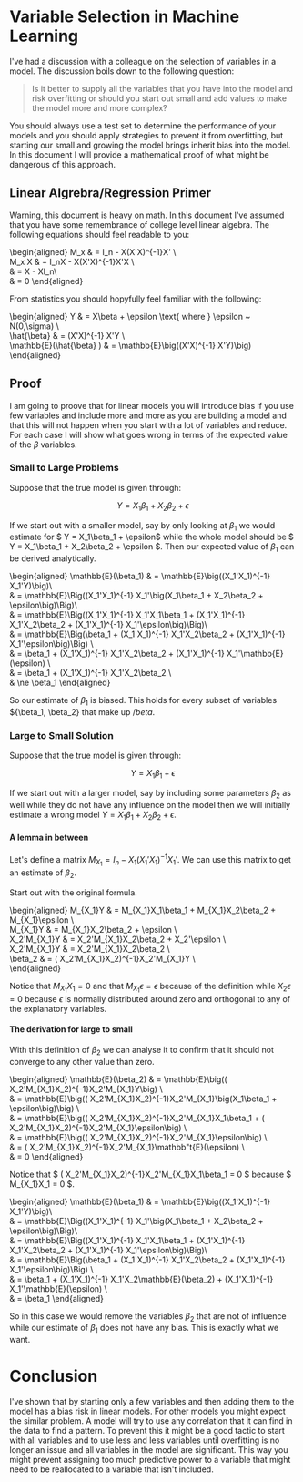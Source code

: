 # Variable Selection in Machine Learning

I've had a discussion with a colleague on the selection of variables in a model. The discussion boils down to the following question:

> Is it better to supply all the variables that you have into the model and risk overfitting or should you start out small and add values to make the model more and more complex?

 You should always use a test set to determine the performance of your models and you should apply strategies to prevent it from overfitting, but starting our small and growing the model brings inherit bias into the model. In this document I will provide a mathematical proof of what might be dangerous of this approach. 

## Linear Algrebra/Regression Primer 

Warning, this document is heavy on math. In this document I've assumed that you have some remembrance of college level linear algebra. The following equations should feel readable to you:

\begin{aligned}
M_x & = I_n - X(X'X)^{-1}X' \\\
M_x X & = I_nX - X(X'X)^{-1}X'X \\\
& = X - XI_n\\\
& = 0 
\end{aligned}

From statistics you should hopyfully feel familiar with the following:
 
\begin{aligned}
Y & = X\beta + \epsilon  \text{        where    } \epsilon ~ N(0,\sigma) \\\
\hat{\beta} & = (X'X)^{-1} X'Y \\\
\mathbb{E}(\hat{\beta} ) & = \mathbb{E}\big((X'X)^{-1} X'Y)\big)
\end{aligned}

## Proof 

I am going to proove that for linear models you will introduce bias if you use few variables and include more and more as you are building a model and that this will not happen when you start with a lot of variables and reduce. For each case I will show what goes wrong in terms of the expected value of the $\beta$ variables. 

### Small to Large Problems

Suppose that the true model is given through:

$$ Y = X_1\beta_1 + X_2\beta_2 + \epsilon $$ 

If we start out with a smaller model, say by only looking at $\beta_1$ we would estimate for $ Y = X_1\beta_1 + \epsilon$ while the whole model should be $ Y = X_1\beta_1 + X_2\beta_2 + \epsilon $. Then our expected value of $\beta_1$ can be derived analytically. 


\begin{aligned}
\mathbb{E}(\beta_1) & = \mathbb{E}\big((X_1'X_1)^{-1} X_1'Y)\big)\\\
& = \mathbb{E}\Big((X_1'X_1)^{-1} X_1'\big(X_1\beta_1 + X_2\beta_2 + \epsilon\big)\Big)\\\
& = \mathbb{E}\Big((X_1'X_1)^{-1} X_1'X_1\beta_1 + (X_1'X_1)^{-1} X_1'X_2\beta_2 + (X_1'X_1)^{-1} X_1'\epsilon\big)\Big)\\\
& = \mathbb{E}\Big(\beta_1 + (X_1'X_1)^{-1} X_1'X_2\beta_2 + (X_1'X_1)^{-1} X_1'\epsilon\big)\Big)  \\\
& = \beta_1 + (X_1'X_1)^{-1} X_1'X_2\beta_2 + (X_1'X_1)^{-1} X_1'\mathbb{E}(\epsilon) \\\
& = \beta_1 + (X_1'X_1)^{-1} X_1'X_2\beta_2 \\\
& \ne \beta_1
\end{aligned}

So our estimate of $\beta_1$ is biased. This holds for every subset of variables $\{\beta_1, \beta_2\} that make up $/beta$. 

### Large to Small Solution

Suppose that the true model is given through:

$$ Y = X_1\beta_1 + \epsilon $$ 

If we start out with a larger model, say by including some parameters $\beta_2$ as well while they do not have any influence on the model then we will initially estimate a wrong model $Y = X_1\beta_1 + X_2\beta_2 + \epsilon$. 

#### A lemma in between

Let's define a matrix $M_{X_1} = I_n -X_1(X_1'X_1)^{-1}X_1'$. We can use this matrix to get an estimate of $\beta_2$. 

Start out with the original formula. 

\begin{aligned}
M_{X_1}Y & = M_{X_1}X_1\beta_1 + M_{X_1}X_2\beta_2 + M_{X_1}\epsilon \\\
M_{X_1}Y & = M_{X_1}X_2\beta_2 + \epsilon \\\
X_2'M_{X_1}Y & = X_2'M_{X_1}X_2\beta_2 + X_2'\epsilon \\\
X_2'M_{X_1}Y & = X_2'M_{X_1}X_2\beta_2 \\\
\beta_2 & = ( X_2'M_{X_1}X_2)^{-1}X_2'M_{X_1}Y \\\
\end{aligned}

Notice that $M_{X_1}X_1 = 0$ and that $M_{X_1}\epsilon = \epsilon$ because of the definition while $X_2\epsilon = 0$ because $\epsilon$ is normally distributed around zero and orthogonal to any of the explanatory variables. 

#### The derivation for large to small 

With this definition of $\beta_2$ we can analyse it to confirm that it should not converge to any other value than zero. 

\begin{aligned}
\mathbb{E}(\beta_2) & = \mathbb{E}\big(( X_2'M_{X_1}X_2)^{-1}X_2'M_{X_1}Y\big) \\\
& = \mathbb{E}\big(( X_2'M_{X_1}X_2)^{-1}X_2'M_{X_1}\big(X_1\beta_1 + \epsilon\big)\big) \\\
& = \mathbb{E}\big(( X_2'M_{X_1}X_2)^{-1}X_2'M_{X_1}X_1\beta_1 + ( X_2'M_{X_1}X_2)^{-1}X_2'M_{X_1}\epsilon\big) \\\
& = \mathbb{E}\big(( X_2'M_{X_1}X_2)^{-1}X_2'M_{X_1}\epsilon\big) \\\
& = ( X_2'M_{X_1}X_2)^{-1}X_2'M_{X_1}\mathbb"t{E}(\epsilon) \\\
& = 0
\end{aligned}

Notice that $ ( X_2'M_{X_1}X_2)^{-1}X_2'M_{X_1}X_1\beta_1 = 0 $ because $ M_{X_1}X_1 = 0 $.

\begin{aligned}
\mathbb{E}(\beta_1) & = \mathbb{E}\big((X_1'X_1)^{-1} X_1'Y)\big)\\\
& = \mathbb{E}\Big((X_1'X_1)^{-1} X_1'\big(X_1\beta_1 + X_2\beta_2 + \epsilon\big)\Big)\\\
& = \mathbb{E}\Big((X_1'X_1)^{-1} X_1'X_1\beta_1 + (X_1'X_1)^{-1} X_1'X_2\beta_2 + (X_1'X_1)^{-1} X_1'\epsilon\big)\Big)\\\
& = \mathbb{E}\Big(\beta_1 + (X_1'X_1)^{-1} X_1'X_2\beta_2 + (X_1'X_1)^{-1} X_1'\epsilon\big)\Big)  \\\
& = \beta_1 + (X_1'X_1)^{-1} X_1'X_2\mathbb{E}(\beta_2) + (X_1'X_1)^{-1} X_1'\mathbb{E}(\epsilon) \\\
& = \beta_1
\end{aligned}


So in this case we would remove the variables $\beta_2$ that are not of influence while our estimate of $\beta_1$ does not have any bias. This is exactly what we want. 

# Conclusion 

I've shown that by starting only a few variables and then adding them to the model has a bias risk in linear models. For other models you might expect the similar problem. A model will try to use any correlation that it can find in the data to find a pattern. To prevent this it might be a good tactic to start with all variables and to use less and less variables until overfitting is no longer an issue and all variables in the model are significant. This way you might prevent assigning too much predictive power to a variable that might need to be reallocated to a variable that isn't included.